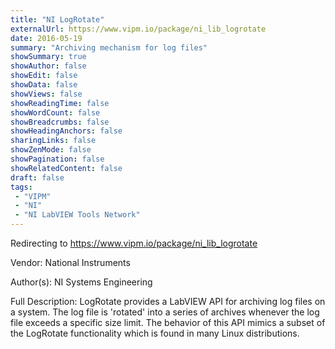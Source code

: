 ```yaml
---
title: "NI LogRotate"
externalUrl: https://www.vipm.io/package/ni_lib_logrotate
date: 2016-05-19
summary: "Archiving mechanism for log files"
showSummary: true
showAuthor: false
showEdit: false
showData: false
showViews: false
showReadingTime: false
showWordCount: false
showBreadcrumbs: false
showHeadingAnchors: false
sharingLinks: false
showZenMode: false
showPagination: false
showRelatedContent: false
draft: false
tags:
 - "VIPM"
 - "NI"
 - "NI LabVIEW Tools Network"
---
```


Redirecting to https://www.vipm.io/package/ni_lib_logrotate

Vendor: National Instruments

Author(s): NI Systems Engineering
 
Full Description:
LogRotate provides a LabVIEW API for archiving log files on a system.  The log file is 'rotated' into a series of archives whenever the log file exceeds a specific size limit.  The behavior of this API mimics a subset of the LogRotate functionality which is found in many Linux distributions.